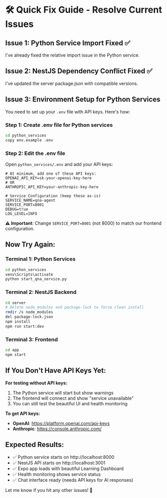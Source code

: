 # 🛠️ Quick Fix Guide - Resolve Current Issues

## Issue 1: Python Service Import Fixed ✅
I've already fixed the relative import issue in the Python service.

## Issue 2: NestJS Dependency Conflict Fixed ✅
I've updated the server package.json with compatible versions.

## Issue 3: Environment Setup for Python Services

You need to set up your `.env` file with API keys. Here's how:

### Step 1: Create .env file for Python services
```bash
cd python_services
copy env.example .env
```

### Step 2: Edit the .env file
Open `python_services/.env` and add your API keys:

```env
# At minimum, add one of these API keys:
OPENAI_API_KEY=sk-your-openai-key-here
# OR
ANTHROPIC_API_KEY=your-anthropic-key-here

# Service Configuration (keep these as-is)
SERVICE_NAME=qna-agent
SERVICE_PORT=8001
DEBUG=true
LOG_LEVEL=INFO
```

**⚠️ Important**: Change `SERVICE_PORT=8001` (not 8000) to match our frontend configuration.

## Now Try Again:

### Terminal 1: Python Services
```bash
cd python_services
venv\Scripts\activate
python start_qna_service.py
```

### Terminal 2: NestJS Backend
```bash
cd server
# Delete node_modules and package-lock to force clean install
rmdir /s node_modules
del package-lock.json
npm install
npm run start:dev
```

### Terminal 3: Frontend
```bash
cd app
npm start
```

## If You Don't Have API Keys Yet:

**For testing without API keys:**
1. The Python service will start but show warnings
2. The frontend will connect and show "service unavailable" 
3. You can still test the beautiful UI and health monitoring

**To get API keys:**
- **OpenAI**: https://platform.openai.com/api-keys
- **Anthropic**: https://console.anthropic.com/

## Expected Results:
- ✅ Python service starts on http://localhost:8000
- ✅ NestJS API starts on http://localhost:3001  
- ✅ Expo app loads with beautiful Learning Dashboard
- ✅ Health monitoring shows service status
- ✅ Chat interface ready (needs API keys for AI responses)

Let me know if you hit any other issues! 🚀 